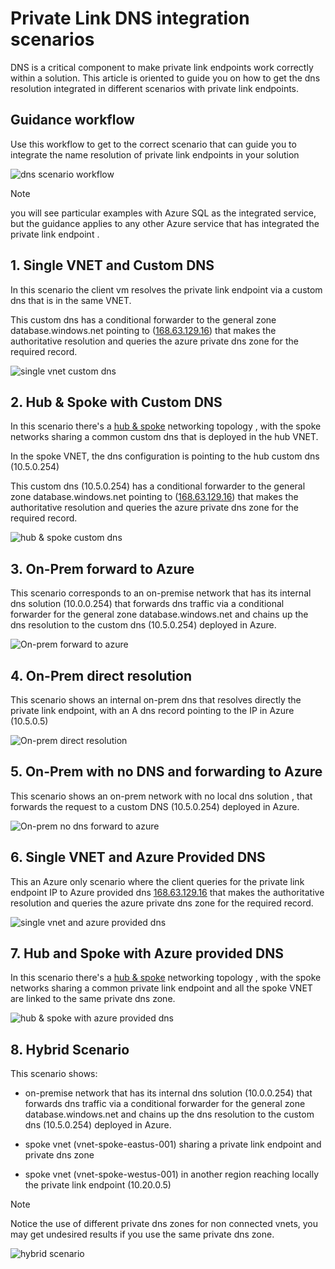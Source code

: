 # Private Link DNS integration scenarios

DNS is a critical component to make private link endpoints work correctly within a solution.
This article is oriented to guide you on how to get the dns resolution integrated in different scenarios with private link endpoints.

  
## Guidance workflow 
 
 Use this workflow to get to the correct scenario that can guide you to integrate the name resolution of private link endpoints in your solution
 
 ![dns scenario workflow](media/private-endpoint-dns-scenarios/dnsscenarioworkflow.png)

 > [!NOTE]
> you will see particular examples with Azure SQL as the integrated service, but the guidance applies to any other Azure service that has integrated the private link endpoint .

## 1. Single VNET and Custom DNS

In this scenario the client vm resolves the private link endpoint via a custom dns that is in the same VNET. 

This custom dns has a conditional forwarder to the general zone database.windows.net pointing to ([168.63.129.16](https://docs.microsoft.com/en-us/azure/virtual-network/what-is-ip-address-168-63-129-16)) that makes the authoritative resolution and queries the azure private dns zone for the required record. 

![single vnet custom dns](media/private-endpoint-dns-scenarios/single-vnet-custom-dns.png)


## 2. Hub & Spoke with Custom DNS

In this scenario there's a [hub & spoke](https://docs.microsoft.com/en-us/azure/architecture/reference-architectures/hybrid-networking/hub-spoke) networking topology , with the spoke networks sharing a common custom dns that is deployed in the hub VNET.

In the spoke VNET, the dns configuration is pointing to the hub custom dns (10.5.0.254)

This custom dns (10.5.0.254) has a conditional forwarder to the general zone database.windows.net pointing to ([168.63.129.16](https://docs.microsoft.com/en-us/azure/virtual-network/what-is-ip-address-168-63-129-16)) that makes the authoritative resolution and queries the azure private dns zone for the required record. 

![hub & spoke custom dns](media/private-endpoint-dns-scenarios/hubandspoke-custom-dns.png)

## 3. On-Prem forward to Azure

This scenario corresponds to an on-premise network that has its internal dns solution (10.0.0.254) that forwards dns traffic via a conditional forwarder for the general zone database.windows.net and chains up the dns resolution to the custom dns (10.5.0.254) deployed in Azure.


![On-prem forward to azure](media/private-endpoint-dns-scenarios/onpremdns-forward-to-azure.png)


## 4. On-Prem direct resolution

This scenario shows an internal on-prem dns that resolves directly the private link endpoint, with an A dns record pointing to the IP in Azure (10.5.0.5)

![On-prem direct resolution](media/private-endpoint-dns-scenarios/onpremdns-direct-resolution.png)

## 5. On-Prem with no DNS and forwarding to Azure

This scenario shows an on-prem network with no local dns solution , that forwards the request to a custom DNS (10.5.0.254) deployed in Azure.

![On-prem no dns forward to azure](media/private-endpoint-dns-scenarios/onprem-nodns-forward-to-azure.png)

## 6. Single VNET and Azure Provided DNS

This an Azure only scenario where the client queries for the private link endpoint IP to Azure provided dns [168.63.129.16](https://docs.microsoft.com/en-us/azure/virtual-network/what-is-ip-address-168-63-129-16) that makes the authoritative resolution and queries the azure private dns zone for the required record.

![single vnet and azure provided dns](media/private-endpoint-dns-scenarios/single-vnet-azure-dns.png)

## 7. Hub and Spoke with Azure provided DNS

In this scenario there's a [hub & spoke](https://docs.microsoft.com/en-us/azure/architecture/reference-architectures/hybrid-networking/hub-spoke) networking topology , with the spoke networks sharing a common private link endpoint and all the spoke VNET are linked to the same private dns zone. 

![hub & spoke with azure provided dns](media/private-endpoint-dns-scenarios/hubandspoke-azure-dns.png)

## 8. Hybrid Scenario

This scenario shows:

- on-premise network that has its internal dns solution (10.0.0.254) that forwards dns traffic via a conditional forwarder for the general zone database.windows.net and chains up the dns resolution to the custom dns (10.5.0.254) deployed in Azure.

- spoke vnet (vnet-spoke-eastus-001) sharing a private link endpoint and private dns zone

- spoke vnet (vnet-spoke-westus-001) in another region reaching locally the private link endpoint (10.20.0.5)

> [!NOTE]
> Notice the use of different private dns zones for non connected vnets, you may get undesired results if you use the same private dns zone.


![hybrid scenario](media/private-endpoint-dns-scenarios/hybridscenario.png)